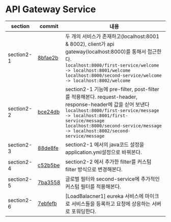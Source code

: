 # API Gateway Service

| section     | commit                                                                                                                | 내용                                                                                                         |
|-------------|-----------------------------------------------------------------------------------------------------------------------|-------------------------------------------------------------------------------------------------------------------|
|  section2-1 | [8bfae2b](https://github.com/jihyunhillpark/spring-cloud-practice-repo/tree/8bfae2b11f7e2bf71361f9c138a16fa5cfda2fa7) | 두 개의 서비스가 존재하고(localhost:8001 & 8002), client가 api gateway(localhost:8000)를 통해서 접근한다.<br /> `localhost:8000/first-service/welcome -> localhost:8001/welcome`<br />`localhost:8000/second-service/welcome -> localhost:8002/welcome` |
|  section2-2 | [bce24db](https://github.com/jihyunhillpark/spring-cloud-practice-repo/tree/bce24db2cc19721b375a1e2d4982958d9c451acf) | section2-1 기능에 pre-filter, post-filter를 적용해본다. request-header, response-header에 값을 싣어 보낸다<br /> `localhost:8000/first-service/message -> localhost:8001/first-service/message`<br />`localhost:8000/second-service/message -> localhost:8002/second-service/message` |
|  section2-3 | [88de8fe](https://github.com/jihyunhillpark/spring-cloud-practice-repo/commit/88de8fe4e05ec344ec0f4d222269da630043507d) | section2-1 에서의 java코드 설정을 application.yml설정으로 바꿔본다. |
|  section2-4 | [c52b5be](https://github.com/jihyunhillpark/spring-cloud-practice-repo/commit/c52b5bec4fce1b59827bb725fe9cc944c64bda4c) | section2-2 에서 추가한 filter를 커스텀 filter 방식으로 변경해본다. |
|  section2-5 | [7ba3558](https://github.com/jihyunhillpark/spring-cloud-practice-repo/commit/7ba355891dcc207a91bd13b8949f38354e2685da) | 글로벌 필터와 second-service에 추가적인 커스텀 필터를 적용해본다. |
|  section2-6 | [7ebfefb](https://github.com/jihyunhillpark/spring-cloud-practice-repo/commit/7ebfefb32872f2715fb2c3190275653e01dea91f) | [LoadBalacner1] eureka 서비스에 마이크로 서비스들을 등록하고 요청에 상응하는 서버로 포워딩한다.|
